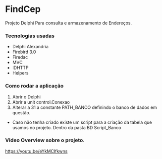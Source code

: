 # FindCep
Projeto Delphi Para consulta e armazenamento de Endereços.

### Tecnologias usadas
 + Delphi Alexandria
 + Firebird 3.0
 + Firedac
 + MVC  
 + IDHTTP 
 + Helpers
 
 ### Como rodar a aplicação
 1) Abrir o Delphi
 2) Abrir a unit control.Conexao
 3) Alterar a 31 a constante PATH_BANCO definindo o banco de dados em questão.
 
 * Caso não tenha criado existe um script para a criação da tabela que usamos no projeto.
 Dentro da pasta BD Script_Banco

### Video Overview sobre o projeto. 
https://youtu.be/eYkMCIfkwns